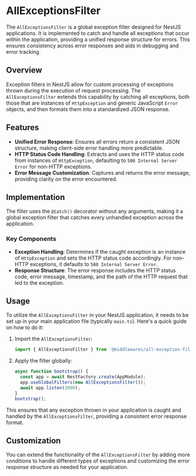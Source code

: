# AllExceptionsFilter

The `AllExceptionsFilter` is a global exception filter designed for NestJS applications. It is implemented to catch and handle all exceptions that occur within the application, providing a unified response structure for errors. This ensures consistency across error responses and aids in debugging and error tracking.

## Overview

Exception filters in NestJS allow for custom processing of exceptions thrown during the execution of request processing. The `AllExceptionsFilter` extends this capability by catching all exceptions, both those that are instances of `HttpException` and generic JavaScript `Error` objects, and then formats them into a standardized JSON response.

## Features

- **Unified Error Response**: Ensures all errors return a consistent JSON structure, making client-side error handling more predictable.
- **HTTP Status Code Handling**: Extracts and uses the HTTP status code from instances of `HttpException`, defaulting to `500 Internal Server Error` for non-HTTP exceptions.
- **Error Message Customization**: Captures and returns the error message, providing clarity on the error encountered.

## Implementation

The filter uses the `@Catch()` decorator without any arguments, making it a global exception filter that catches every unhandled exception across the application.

### Key Components

- **Exception Handling**: Determines if the caught exception is an instance of `HttpException` and sets the HTTP status code accordingly. For non-HTTP exceptions, it defaults to `500 Internal Server Error`.
- **Response Structure**: The error response includes the HTTP status code, error message, timestamp, and the path of the HTTP request that led to the exception.

## Usage

To utilize the `AllExceptionsFilter` in your NestJS application, it needs to be set up in your main application file (typically `main.ts`). Here's a quick guide on how to do it:

1. Import the `AllExceptionsFilter`:

    ```typescript
    import { AllExceptionsFilter } from '@middlewares/all-exception-filter';
    ```

2. Apply the filter globally:

    ```typescript
    async function bootstrap() {
      const app = await NestFactory.create(AppModule);
      app.useGlobalFilters(new AllExceptionsFilter());
      await app.listen(3000);
    }
    bootstrap();
    ```

This ensures that any exception thrown in your application is caught and handled by the `AllExceptionsFilter`, providing a consistent error response format.

## Customization

You can extend the functionality of the `AllExceptionsFilter` by adding more conditions to handle different types of exceptions and customizing the error response structure as needed for your application.
